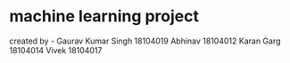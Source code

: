 # machine learning project
created by -
Gaurav Kumar Singh 18104019
Abhinav            18104012
Karan Garg         18104014
Vivek              18104017
